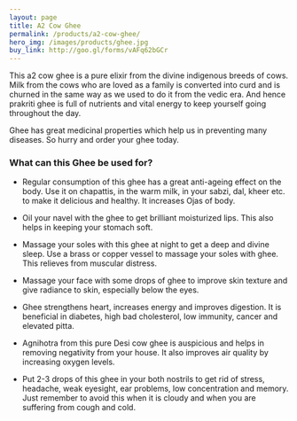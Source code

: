 ```yaml
---
layout: page
title: A2 Cow Ghee
permalink: /products/a2-cow-ghee/
hero_img: /images/products/ghee.jpg
buy_link: http://goo.gl/forms/vAFq62bGCr
---
```


This a2 cow ghee is a pure elixir from the divine indigenous breeds of cows. Milk from the cows who are loved as a family is converted into curd and is churned in the same way as we used to do it from the vedic era. And hence prakriti ghee is full of nutrients and vital energy to keep yourself going throughout the day.

Ghee has great medicinal properties which help us in preventing many diseases. So hurry and order your ghee today.

### What can this Ghee be used for?

- Regular consumption of this ghee has a great anti-ageing effect on the body. Use it on chapattis, in the warm milk, in your sabzi, dal, kheer etc. to make it delicious and healthy. It increases Ojas of body.

- Oil your navel with the ghee to get brilliant moisturized lips. This also helps in keeping your stomach soft.

- Massage your soles with this ghee at night to get a deep and divine sleep. Use a brass or copper vessel to massage your soles with ghee. This relieves from muscular distress.

- Massage your face with some drops of ghee to improve skin texture and give radiance to skin, especially below the eyes.

- Ghee strengthens heart, increases energy and improves digestion. It is beneficial in diabetes, high bad cholesterol, low immunity, cancer and elevated pitta.

- Agnihotra from this pure Desi cow ghee is auspicious and helps in removing negativity from your house. It also improves air quality by increasing oxygen levels.

- Put 2-3 drops of this ghee in your both nostrils to get rid of stress, headache, weak eyesight, ear problems, low concentration and memory. Just remember to avoid this when it is cloudy and when you are suffering from cough and cold.